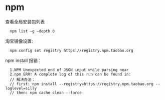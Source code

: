 # npm

查看全局安装包列表

```
  npm list –g –depth 0
```


淘宝镜像设置:

```
  npm config set registry https://registry.npm.taobao.org
```


npm install 报错：
```
  1.NPM Unexpected end of JSON input while parsing near
  2.npm ERR! A complete log of this run can be found in:
  // 解决办法：
  // first: npm install --registry=https://registry.npm.taobao.org --loglevel=silly
  // then: npm cache clean --force
```
